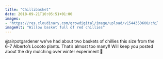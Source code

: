 ```yaml
---
title: "Chillibasket"
date: 2018-09-21T10:05:51+01:00
images: 
- "https://res.cloudinary.com/growdigital/image/upload/v1544353600/chilllies-44722319261.jpg"
imageAlt: "Willow basket full of red chillies"
---
```


@airpotgardener we’ve had about two baskets of chillies this size from the 6-7 Alberto’s Locoto plants. That’s almost too many!! Will keep you posted about the dry mulching over winter experiment 🙂
